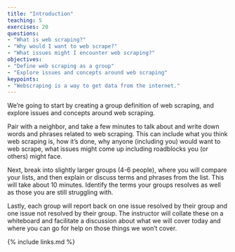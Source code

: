 ```yaml
---
title: "Introduction"
teaching: 5
exercises: 20
questions:
- "What is web scraping?"
- "Why would I want to web scrape?"
- "What issues might I encounter web scraping?"
objectives:
- "Define web scraping as a group"
- "Explore issues and concepts around web scraping"
keypoints:
- "Webscraping is a way to get data from the internet."
---
```

We’re going to start by creating a group definition of web scraping, and explore issues and concepts 
around web scraping.

Pair with a neighbor, and take a few minutes to talk about 
and write down words and phrases related to web scraping.  This can include 
what you think web scraping is, 
how it’s done, 
why anyone (including you) would want to web scrape, 
what issues might come up including roadblocks you (or others) might face.

Next, break into slightly larger groups (4-6 people), where you will compare your lists, and then 
explain or discuss terms and phrases from the list.  This will take about 10 minutes.  Identify the 
terms your groups resolves as well as those you are still struggling with.

Lastly, each group will report back on one issue resolved by their group and one issue not resolved 
by their group.  The instructor will collate these on a whiteboard and facilitate a discussion about 
what we will cover today and where you can go for help on those things we won’t cover. 


{% include links.md %}

